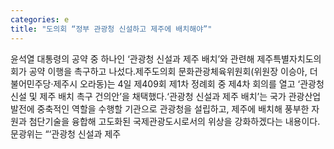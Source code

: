 ```yaml
---
categories: e
title: "도의회 “정부 관광청 신설하고 제주에 배치해야”"
---
```

윤석열 대통령의 공약 중 하나인 ‘관광청 신설과 제주 배치’와 관련해 제주특별자치도의회가 공약 이행을 촉구하고 나섰다.제주도의회 문화관광체육위원회(위원장 이승아, 더불어민주당·제주시 오라동)는 4일 제409회 제1차 정례회 중 제4차 회의를 열고 ‘관광청 신설 및 제주 배치 촉구 건의안’을 채택했다.‘관광청 신설과 제주 배치’는 국가 관광산업 발전에 중축적인 역할을 수행할 기관으로 관광청을 설립하고, 제주에 배치해 풍부한 자원과 첨단기술을 융합해 고도화된 국제관광도시로서의 위상을 강화하겠다는 내용이다.문광위는 “‘관광청 신설과 제주
